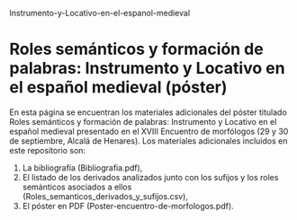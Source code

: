Instrumento-y-Locativo-en-el-espanol-medieval
# Roles semánticos y formación de palabras: Instrumento y Locativo en el español medieval (póster)

En esta página se encuentran los materiales adicionales del póster titulado Roles semánticos y formación de palabras: Instrumento y Locativo en el español medieval
presentado en el XVIII Encuentro de morfólogos (29 y 30 de septiembre, Alcalá de Henares).
Los materiales adicionales incluidos en este repositorio son:

1) La bibliografía (Bibliografia.pdf),
2) El listado de los derivados analizados junto con los sufijos y los roles semánticos asociados a ellos (Roles_semanticos_derivados_y_sufijos.csv),
3) El póster en PDF (Poster-encuentro-de-morfologos.pdf).
